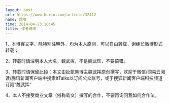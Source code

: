 ```yaml
---
layout: post
url: https://www.huxiu.com/article/32412
name: 虎嗅
time: 2014-04-23 10:45
title: 作者说明
---
```

1、本博客文字，除特别注明外，均为本人原创，可以自由转载，谢绝长微博形式转载；

2、转载时请注明本人大名，魏武挥，不是魏武辉，不要搞错。

3、转载时请保留此段：本文由扯氮集博主魏武挥原创撰写，欢迎于微信/网易云阅读/腾讯新闻客户端中搜索ItTalks以订阅公众账号，或于搜狐新闻客户端科技频道订阅“魏武挥”

4、本人不接受商业文章（俗称软文）撰写的合作，不要再询问我如何合作法。

